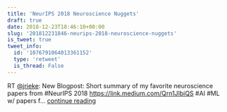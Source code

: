 ```yaml
---
title: 'NeurIPS 2018 Neuroscience Nuggets'
draft: true
date: 2018-12-23T18:46:10+00:00
slug: '201812231846-neurips-2018-neuroscience-nuggets'
is_tweet: true
tweet_info:
  id: '1076791064013361152'
  type: 'retweet'
  is_thread: False
---
```




RT [@jrieke](https://x.com/jrieke): New Blogpost: Short summary of my favorite neuroscience papers from #NeurIPS 2018   <https://link.medium.com/Qrn1JIbiQS> #AI #ML w/ papers f… [continue reading](https://x.com/sytelus/status/1076791064013361152)
